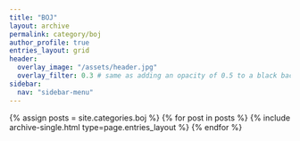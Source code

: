 ```yaml
---
title: "BOJ"
layout: archive
permalink: category/boj
author_profile: true
entries_layout: grid
header:
  overlay_image: "/assets/header.jpg"
  overlay_filter: 0.3 # same as adding an opacity of 0.5 to a black background
sidebar:
  nav: "sidebar-menu"
---
```


{% assign posts = site.categories.boj %}
{% for post in posts %} {% include archive-single.html type=page.entries_layout %} {% endfor %}